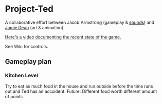 # Project-Ted
A collaborative effort between Jacob Armstrong (gameplay & [sounds](https://soundcloud.com/jacob-armstrong-2)) and [Jamie Dean](https://www.instagram.com/jamiedean.ig) (art & animation).  

[Here's a video documenting the recent state of the game.](https://youtu.be/FPzYTsac9xk)

See Wiki for controls.

## Gameplay plan

### Kitchen Level
Try to eat as much food in the house and run outside before the time runs out and Ted has an acccident. Future: Different food worth different amount of points
